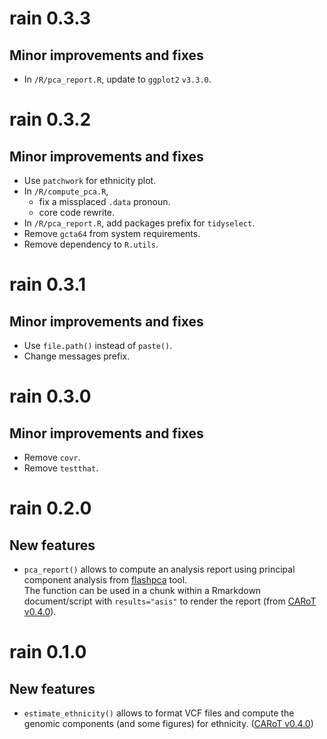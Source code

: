 # rain 0.3.3

## Minor improvements and fixes

* In `/R/pca_report.R`, update to `ggplot2` `v3.3.0`.

# rain 0.3.2

## Minor improvements and fixes

* Use `patchwork` for ethnicity plot.
* In `/R/compute_pca.R`, 
    - fix a missplaced `.data` pronoun.
    - core code rewrite.
* In `/R/pca_report.R`, add packages prefix for `tidyselect`.
* Remove `gcta64` from system requirements.
* Remove dependency to `R.utils`.

# rain 0.3.1

## Minor improvements and fixes

* Use `file.path()` instead of `paste()`.
* Change messages prefix.

# rain 0.3.0

## Minor improvements and fixes

- Remove `covr`.
- Remove `testthat`.

# rain 0.2.0

## New features

* `pca_report()` allows to compute an analysis report using principal
    component analysis from
    [flashpca](https://github.com/gabraham/flashpca) tool.  
    The function can be used in a chunk within a Rmarkdown
    document/script with `results="asis"` to render the report 
    (from [CARoT v0.4.0](https://github.com/omicsr/CARoT/tree/v0.4.0)).

# rain 0.1.0

## New features

* `estimate_ethnicity()` allows to format VCF files and compute the
    genomic components (and some figures) for ethnicity. ([CARoT v0.4.0](https://github.com/omicsr/CARoT/tree/v0.4.0))
